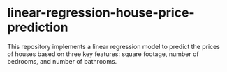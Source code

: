 # linear-regression-house-price-prediction
This repository implements a linear regression model to predict the prices of houses based on three key features: square footage, number of bedrooms, and number of bathrooms.
